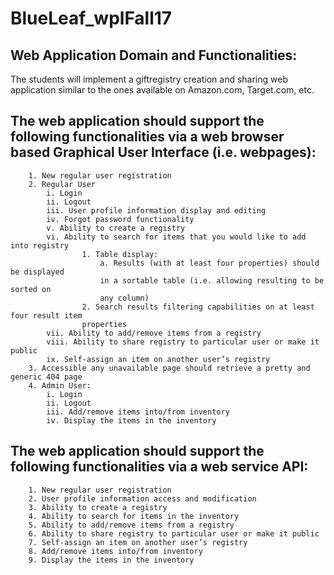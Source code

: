 # BlueLeaf_wplFall17


## Web Application Domain and Functionalities: 

The students will implement a giftregistry creation and sharing web application similar to the ones available on Amazon.com, Target.com, etc.

## The web application should support the following functionalities via a web browser based Graphical User Interface (i.e. webpages):
        1. New regular user registration
        2. Regular User
            i. Login
            ii. Logout
            iii. User profile information display and editing
            iv. Forgot password functionality
            v. Ability to create a registry
            vi. Ability to search for items that you would like to add into registry
                    1. Table display: 
                        a. Results (with at least four properties) should be displayed
                        in a sortable table (i.e. allowing resulting to be sorted on
                        any column)
                    2. Search results filtering capabilities on at least four result item
                    properties
            vii. Ability to add/remove items from a registry
            viii. Ability to share registry to particular user or make it public
            ix. Self-assign an item on another user’s registry
        3. Accessible any unavailable page should retrieve a pretty and generic 404 page
        4. Admin User:
            i. Login
            ii. Logout
            iii. Add/remove items into/from inventory
            iv. Display the items in the inventory
            
## The web application should support the following functionalities via a web service API:
        1. New regular user registration
        2. User profile information access and modification
        3. Ability to create a registry
        4. Ability to search for items in the inventory
        5. Ability to add/remove items from a registry
        6. Ability to share registry to particular user or make it public
        7. Self-assign an item on another user’s registry
        8. Add/remove items into/from inventory
        9. Display the items in the inventory 
